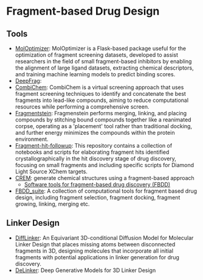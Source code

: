 # Fragment-based Drug Design

## Tools

- [MolOptimizer](https://github.com/csbarak/MolOpt_Students_2023): MolOptimizer is a Flask-based package useful for the optimization of fragment screening datasets, developed to assist researchers in the field of small fragment-based inhibitors by enabling the alignment of large ligand datasets, extracting chemical descriptors, and training machine learning models to predict binding scores.
- [DeepFrag](http://durrantlab.com/deepfragmodel):
- [CombiChem](https://github.com/karanicolaslab/combichem): CombiChem is a virtual screening approach that uses fragment screening techniques to identify and concatenate the best fragments into lead-like compounds, aiming to reduce computational resources while performing a comprehensive screen.
- [Fragmentstein](https://github.com/matteoferla/Fragmenstein): Fragmenstein performs merging, linking, and placing compounds by stitching bound compounds together like a reanimated corpse, operating as a 'placement' tool rather than traditional docking, and further energy minimizes the compounds within the protein environment.
- [Fragment-hit-followup](https://github.com/matteoferla/Fragment-hit-follow-up-chemistry): This repository contains a collection of notebooks and scripts for elaborating fragment hits identified crystallographically in the hit discovery stage of drug discovery, focusing on small fragments and including specific scripts for Diamond Light Source XChem targets.
- [CREM](https://github.com/DrrDom/crem): generate chemical structures using a fragment-based approach
  - [Software tools for fragment-based drug discovery (FBDD)](https://github.com/PatWalters/fragment_expansion/blob/master/fragment_expansion.ipynb)
- [FBDD_suite](https://github.com/KeenThera/FBDD_suite): A collection of computational tools for fragment based drug design, including fragment selection, fragment docking, fragment growing, linking, merging etc.

## Linker Design
- [DiffLinker](https://github.com/igashov/DiffLinker): An Equivariant 3D-conditional Diffusion Model for Molecular Linker Design that places missing atoms between disconnected fragments in 3D, designing molecules that incorporate all initial fragments with potential applications in linker generation for drug discovery.
- [DeLinker](https://github.com/oxpig/DeLinker): Deep Generative Models for 3D Linker Design
